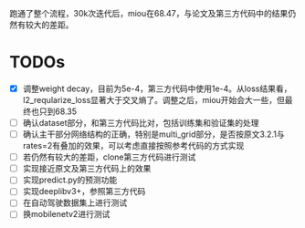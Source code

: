 跑通了整个流程，30k次迭代后，miou在68.47，与论文及第三方代码中的结果仍然有较大的差距。

# TODOs
- [x] 调整weight decay，目前为5e-4，第三方代码中使用1e-4。从loss结果看，l2\_reqularize\_loss显著大于交叉熵了。调整之后，miou开始会大一些，但最终也只到68.35
- [ ] 确认dataset部分，和第三方代码比对，包括训练集和验证集的处理
- [ ] 确认主干部分网络结构的正确，特别是multi\_grid部分，是否按原文3.2.1与rates=2有叠加的效果，可以考虑直接按照参考代码的方式实现
- [ ] 若仍然有较大的差距，clone第三方代码进行测试
- [ ] 实现接近原文及第三方代码上的效果
- [ ] 实现predict.py的预测功能
- [ ] 实现deeplibv3+，参照第三方代码
- [ ] 在自动驾驶数据集上进行测试
- [ ] 换mobilenetv2进行测试
